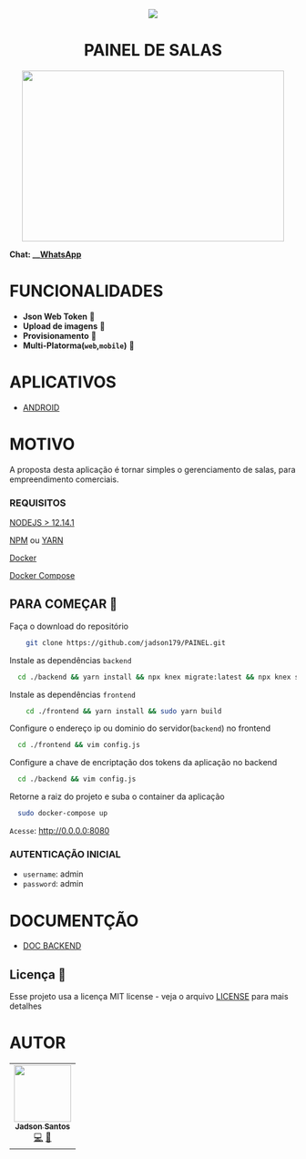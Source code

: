 <p align="center">
<img src="https://camo.githubusercontent.com/13c4e50d88df7178ae1882a203ed57b641674f94/68747470733a2f2f63646e2e7261776769742e636f6d2f73696e647265736f726875732f617765736f6d652f643733303566333864323966656437386661383536353265336136336531353464643865383832392f6d656469612f62616467652e737667">

</p>

<h1 align="center"> PAINEL DE SALAS</h1>

<p align="center" style="display: flex; flex-direction: row; align-content: center; justify-content: center; ">
  <img width="460" height="300"  src="https://github.com/jadson179/PAINEL/raw/develop/images/picture-notebook-with-panel.svg?sanitize=true">
</p>





**Chat: __[WhatsApp](https://api.whatsapp.com/send?phone=5548999328092)**


# FUNCIONALIDADES 

- **Json Web Token** 🤩
- **Upload de imagens** 🤩
- **Provisionamento** 🤩
- **Multi-Platorma(`web`,`mobile`)** 🤩

# APLICATIVOS 

- [ANDROID](https://exp-shell-app-assets.s3.us-west-1.amazonaws.com/android/%40jadson179/halls-panel-5333fa33f6c947c6959f869a65f5f203-signed.apk)

# MOTIVO

A proposta desta aplicação é tornar simples o gerenciamento de salas, para empreendimento comerciais. 

### REQUISITOS 

[NODEJS > 12.14.1](https://nodejs.org/en/)

[NPM](https://www.npmjs.com/get-npm) ou [YARN](https://classic.yarnpkg.com/en/docs/install/#debian-stable)

[Docker](https://docs.docker.com/install/)

[Docker Compose](https://docs.docker.com/compose/)



## PARA COMEÇAR 🚀 

Faça o download do repositório

```bash
    git clone https://github.com/jadson179/PAINEL.git 
```

Instale as dependências `backend`

```bash
  cd ./backend && yarn install && npx knex migrate:latest && npx knex seed:run --specific=002_users.js
```

Instale as dependências `frontend`

```bash
    cd ./frontend && yarn install && sudo yarn build
```

Configure o endereço ip ou dominio do servidor(`backend`) no frontend

```bash
  cd ./frontend && vim config.js

```

Configure a chave de encriptação dos tokens da aplicação no backend

```bash
  cd ./backend && vim config.js
```

Retorne a raiz do projeto e suba o container da aplicação

```bash
  sudo docker-compose up
``` 

`Acesse`: http://0.0.0.0:8080


### AUTENTICAÇÃO INICIAL

- `username`: admin
- `password`: admin


# DOCUMENTÇÃO 

- [DOC BACKEND](https://jadson179.github.io/PAINEL/docs/index.html)

## Licença 📝

Esse projeto usa a licença MIT license - veja o arquivo [LICENSE](LICENSE) para mais detalhes

# AUTOR

<table>
  <tr>
    <td align="center"><a href="https://github.com/jadson179"><img src="https://avatars0.githubusercontent.com/u/42282908?s=460&u=79ce909209ebf14da91a2d2517c9b0f9e378a4e1&v=4" width="100px;" alt=""/><br /><sub><b>Jadson Santos</b></sub></a><br /><a href="https://github.com/jadson179/PAINEL/commits?author=jadson179" title="Code">💻</a> <a href="https://github.com/jadson179" title="Design">🎨</a></td>
  <tr>
</table>